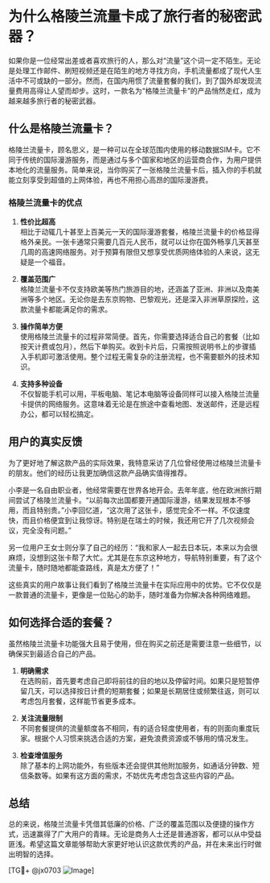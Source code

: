 # 为什么格陵兰流量卡成了旅行者的秘密武器？

如果你是一位经常出差或者喜欢旅行的人，那么对“流量”这个词一定不陌生。无论是处理工作邮件、刷短视频还是在陌生的地方寻找方向，手机流量都成了现代人生活中不可或缺的一部分。然而，在国内用惯了流量套餐的我们，到了国外却发现流量费用高得让人望而却步。这时，一款名为“格陵兰流量卡”的产品悄然走红，成为越来越多旅行者的秘密武器。

## 什么是格陵兰流量卡？

格陵兰流量卡，顾名思义，是一种可以在全球范围内使用的移动数据SIM卡。它不同于传统的国际漫游服务，而是通过与多个国家和地区的运营商合作，为用户提供本地化的流量服务。简单来说，当你购买了一张格陵兰流量卡后，插入你的手机就能立刻享受到超值的上网体验，再也不用担心高昂的国际漫游费。

### 格陵兰流量卡的优点

1. **性价比超高**  
   相比于动辄几十甚至上百美元一天的国际漫游套餐，格陵兰流量卡的价格显得格外亲民。一张卡通常只需要几百元人民币，就可以让你在国外畅享几天甚至几周的高速网络服务。对于预算有限但又想享受优质网络体验的人来说，这无疑是一个福音。

2. **覆盖范围广**  
   格陵兰流量卡不仅支持欧美等热门旅游目的地，还涵盖了亚洲、非洲以及南美洲等多个地区。无论你是去东京购物、巴黎观光，还是深入非洲草原探险，这款流量卡都能满足你的需求。

3. **操作简单方便**  
   使用格陵兰流量卡的过程非常简便。首先，你需要选择适合自己的套餐（比如按天计费或包月），然后下单购买。收到卡片后，只需按照说明书上的步骤插入手机即可激活使用。整个过程无需复杂的注册流程，也不需要额外的技术知识。

4. **支持多种设备**  
   不仅智能手机可以用，平板电脑、笔记本电脑等设备同样可以接入格陵兰流量卡提供的网络服务。这意味着无论是在旅途中查看地图、发送邮件，还是远程办公，都可以轻松搞定。

## 用户的真实反馈

为了更好地了解这款产品的实际效果，我特意采访了几位曾经使用过格陵兰流量卡的朋友。他们的经历让我更加确信这款产品确实值得推荐。

小李是一名自由职业者，他经常需要在世界各地开会。去年年底，他在欧洲旅行期间尝试了格陵兰流量卡。“以前每次出国都要开通国际漫游，结果发现根本不够用，而且特别贵。”小李回忆道，“这次用了这张卡，感觉完全不一样。不仅速度快，而且价格便宜到让我惊讶。特别是在瑞士的时候，我还用它开了几次视频会议，完全没有问题。”

另一位用户王女士则分享了自己的经历：“我和家人一起去日本玩，本来以为会很麻烦，没想到这张卡帮了大忙。尤其是在东京这种地方，导航特别重要，有了这个流量卡，随时随地都能查路线，真是太方便了！”

这些真实的用户故事让我们看到了格陵兰流量卡在实际应用中的优势。它不仅仅是一款普通的流量卡，更像是一位贴心的助手，随时准备为你解决各种网络难题。

## 如何选择合适的套餐？

虽然格陵兰流量卡功能强大且易于使用，但在购买之前还是需要注意一些细节，以确保买到最适合自己的产品。

1. **明确需求**  
   在选购前，首先要考虑自己即将前往的目的地以及停留时间。如果只是短暂停留几天，可以选择按日计费的短期套餐；如果是长期居住或频繁往返，则可以考虑包月套餐，这样能节省更多成本。

2. **关注流量限制**  
   不同套餐提供的流量额度各不相同，有的适合轻度使用者，有的则面向重度玩家。根据个人习惯来挑选合适的方案，避免浪费资源或不够用的情况发生。

3. **检查增值服务**  
   除了基本的上网功能外，有些版本还会提供其他附加服务，如通话分钟数、短信条数等。如果有这方面的需求，不妨优先考虑包含这些内容的产品。

## 总结

总的来说，格陵兰流量卡凭借其低廉的价格、广泛的覆盖范围以及便捷的操作方式，迅速赢得了广大用户的青睐。无论是商务人士还是普通游客，都可以从中受益匪浅。希望这篇文章能够帮助大家更好地认识这款优秀的产品，并在未来出行时做出明智的选择。

[TG💪+ @jx0703 ![Image](https://github.com/user-attachments/assets/dbca1d08-cadb-493c-b0ec-ad6f7a83f270)]